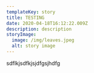 ```yaml
---
templateKey: story
title: TESTING
date: 2020-04-18T16:12:22.009Z
description: description
storyImage:
  image: /img/leaves.jpeg
  alt: story image
---
```


sdflkjsdfkjsjdfgsjhdfg
